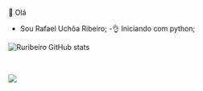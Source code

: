 👋 Olá

- Sou Rafael Uchôa Ribeiro;
-👌 Iniciando com python;


![Ruribeiro GitHub stats](https://github-readme-stats.vercel.app/api?username=ruribeiro&show_icons=true&theme=dark) 

##
<div style="display: inline_block"><br>
            <img src="https://cdn.jsdelivr.net/gh/devicons/devicon/icons/python/python-original.svg" />
                    
          
<!---
ruribeiro/ruribeiro is a ✨ special ✨ repository because its `README.md` (this file) appears on your GitHub profile.
You can click the Preview link to take a look at your changes.
--->
